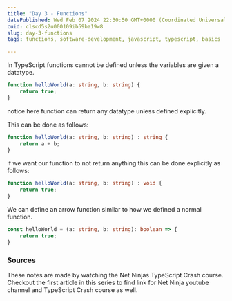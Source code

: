```yaml
---
title: "Day 3 - Functions"
datePublished: Wed Feb 07 2024 22:30:50 GMT+0000 (Coordinated Universal Time)
cuid: clscd5s2u000109ib59ba19w8
slug: day-3-functions
tags: functions, software-development, javascript, typescript, basics

---
```


In TypeScript functions cannot be defined unless the variables are given a datatype.

```typescript
function helloWorld(a: string, b: string) {
    return true;
}
```

notice here function can return any datatype unless defined explicitly.

This can be done as follows:

```typescript
function helloWorld(a: string, b: string) : string {
    return a + b;
}
```

if we want our function to not return anything this can be done explicitly as follows:

```typescript
function helloWorld(a: string, b: string) : void {
    return true;
}
```

We can define an arrow function similar to how we defined a normal function.

```typescript
const helloWorld = (a: string, b: string): boolean => {
    return true;
}
```

### Sources

These notes are made by watching the Net Ninjas TypeScript Crash course. Checkout the first article in this series to find link for Net Ninja youtube channel and TypeScript Crash course as well.